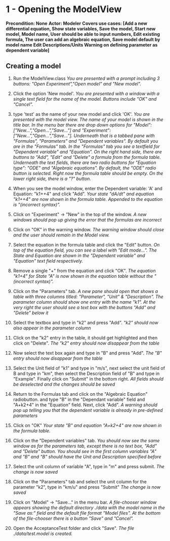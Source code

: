 
1 - Opening the ModelView
=====================
**Precondition: None**
**Actor: Modeler**
**Covers use cases: [Add a new differential equation, 
					Show state variables, 
					Save the model, 
					Start new model, 
					Model name, 
					User should be able to input numbers, 
					Edit existing formula, 
					The user can add an algebraic equation, 
					Save model default by model name
					Edit Descriptions/Units
					Warning on defining parameter as dependent variable]**
## Creating a model
1. Run the ModelView.class
	*You are presented with a prompt including 3 buttons: "Open Experiment","Open model" and "New model".*
		
2. Click the option 'New model'.
	*You are presented with a window with a single text field for the name of the model.  Buttons include "OK" and "Cancel".*

3. type 'test' as the name of your new model and click 'OK'.
*You are presented with the model view. The name of your model is shown in the title bar. In the menu bar there are drop down options for "Model":["New...","Open...","Save..."] and "Experiment":["New...","Open...","Save..."]. Underneath that is a tabbed pane with "Formulas", "Parameters" and "Dependent variables". By default you are in the "Formulas" tab. In the "Formulas" tab you see a textfield for "Dependent variable" and "Equation". On the right hand side, there are buttons to "Add", "Edit" and "Delete" a formula from the formula table. Underneath the text fields, there are two radio buttons for "Equation type": "ODE" and "Algebraic equations". By default, the "ODE" radio button is selected.  Right now the formula table should be empty. On the lower right side, there is a "?" button.*

4. When you see the model window, enter the Dependent variable: 'A' and Equation: "k1++4" and click "Add".
	*Your state "dA/dt" and equation "k1++4" are now shown in the formula table. Appended  to the equation is "(incorrect syntax)".*

5.  Click on "Experiment" -> "New" in the top of the window.
	*A new windows should pop up giving the error that the formulas are incorrect*

6. Click on "OK" in the warning window.
	*The warning window should close and the user should remain in the Model view.*

7. Select the equation in the formula table and click the "Edit" button.
	*On top of the equation field, you can see a label with "Edit mode...".  The State and Equation are shown in the "Dependent variable" and "Equation" text field respectively.*
	
8. Remove a single "+" from the equation and click "OK".
		_The equation "k1+4" for State "A" is now shown in the equation table without the "(incorrect syntax)"._
		
9. Click on the "Parameters" tab. 
	 *A new pane should open that shows a table with three columns titled: "Parameter", "Unit" & "Description". The parameter column should show one entry with the name "k1". At the very right the user should see a text box with the buttons "Add" and "Delete" below it*
	 
10. Select the textbox and type in "k2" and press "Add".
	*"k2" should now also appear in the parameter column*
	
11. Click on the "k2" entry in the table, it should get highlighted and then click on "Delete".
	*The "k2" entry should now disappear from the table*
	
12. Now select the text box again and type in "B" and press "Add".
	*The "B" entry should now disappear from the table*
	
13. Select the Unit field of "k1" and type in "m/s", next select the unit field of B and type in "km", then select the Description field of "B" and type in "Example". Finally click on "Submit" in the bottom right.
	*All fields should be deselected and the changes should be saved*

14. Return to the Formulas tab and click on the "Algebraic Equation" radiobutton. and type "B" in the "Dependant variable" field and "A+k2+4" in the "Equation" field.  Next, click "Add".
	*A warning should pop up telling you that the dependent variable is already in pre-defined parameters*

15. Click on "OK" 
	*Your state "B" and equation "A+k2+4" are now shown in the formula table.*

16. Click on the "Dependent variables" tab.
	*You should now see the same window as for the parameters tab, except there is no text box, "Add" and "Delete" button. You should see in the first column variables "A" and "B" and "B" should have the Unit and Description specified before*
	 
17. Select the unit column of variable "A", type in "m" and press submit.
	*The change is now saved*
	
18. Click on the "Parameters" tab and select the unit column for the parameter "k2", type in "km/u" and press "Submit"
	*The change is now saved*
	
19. Click on "Model" -> "Save..." in the menu bar.
	*A file-chooser window appears showing the default directory ./data with the model name in the "Save as:" field and the default file format "Model files". At the bottom of the file-chooser there is a button "Save" and "Cancel".*

20. Open the AcceptanceTest folder and click "Save". 
	*The file ./data/test.model is created.*
